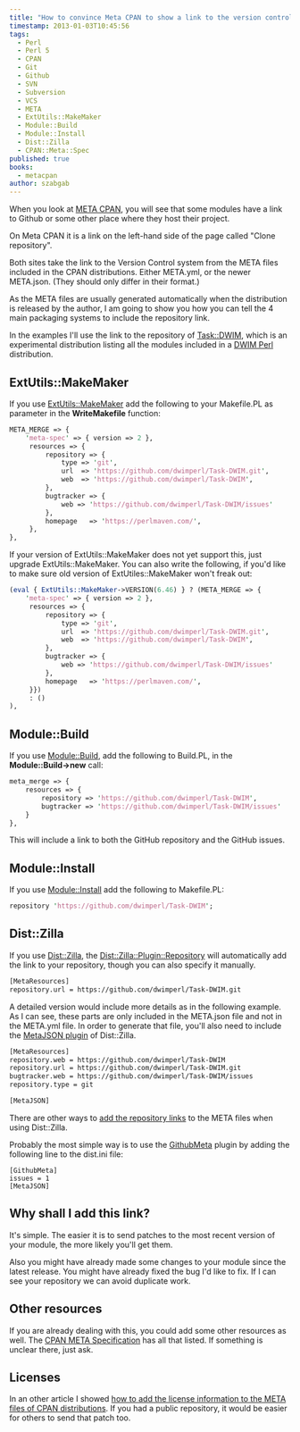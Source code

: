 ```yaml
---
title: "How to convince Meta CPAN to show a link to the version control system of a distribution?"
timestamp: 2013-01-03T10:45:56
tags:
  - Perl
  - Perl 5
  - CPAN
  - Git
  - Github
  - SVN
  - Subversion
  - VCS
  - META
  - ExtUtils::MakeMaker
  - Module::Build
  - Module::Install
  - Dist::Zilla
  - CPAN::Meta::Spec
published: true
books:
  - metacpan
author: szabgab
---
```



When you look at [META CPAN](https://www.metacpan.org/), you will see that some modules
have a link to Github or some other place where they host their project.

On Meta CPAN it is a link on the left-hand side of the page called "Clone repository".


Both sites take the link to the Version Control system from the META files included in the CPAN distributions.
Either META.yml, or the newer META.json. (They should only differ in their format.)

As the META files are usually generated automatically when the distribution is released
by the author, I am going to show you how you can tell the 4 main packaging systems
to include the repository link.

In the examples I'll use the link to the repository of [Task::DWIM](https://metacpan.org/pod/Task::DWIM),
which is an experimental distribution listing all the modules included in a [DWIM Perl](/dwimperl)
distribution.

## ExtUtils::MakeMaker

If you use [ExtUtils::MakeMaker](https://metacpan.org/pod/ExtUtils::MakeMaker) add the following to your Makefile.PL
as parameter in the <b>WriteMakefile</b> function:

```perl
META_MERGE => {
    'meta-spec' => { version => 2 },
     resources => {
         repository => {
             type => 'git',
             url  => 'https://github.com/dwimperl/Task-DWIM.git',
             web  => 'https://github.com/dwimperl/Task-DWIM',
         },
         bugtracker => {
             web => 'https://github.com/dwimperl/Task-DWIM/issues'
         },
         homepage   => 'https://perlmaven.com/',
     },
},
```

If your version of ExtUtils::MakeMaker does not yet support this, just upgrade ExtUtils::MakeMaker.
You can also write the following, if you'd like to make sure old version of ExtUtiles::MakeMaker won't
freak out:

```perl
(eval { ExtUtils::MakeMaker->VERSION(6.46) } ? (META_MERGE => {
    'meta-spec' => { version => 2 },
     resources => {
         repository => {
             type => 'git',
             url  => 'https://github.com/dwimperl/Task-DWIM.git',
             web  => 'https://github.com/dwimperl/Task-DWIM',
         },
         bugtracker => {
             web => 'https://github.com/dwimperl/Task-DWIM/issues'
         },
         homepage   => 'https://perlmaven.com/',
     }})
     : ()
),
```


## Module::Build

If you use [Module::Build](https://metacpan.org/pod/Module::Build), add the following to Build.PL,
in the <b>Module::Build->new</b> call:

```perl
meta_merge => {
    resources => {
        repository => 'https://github.com/dwimperl/Task-DWIM',
        bugtracker => 'https://github.com/dwimperl/Task-DWIM/issues'
    }
},
```

This will include a link to both the GitHub repository and the GitHub issues.

## Module::Install

If you use [Module::Install](https://metacpan.org/pod/Module::Install) add the following to Makefile.PL:

```perl
repository 'https://github.com/dwimperl/Task-DWIM';
```

## Dist::Zilla

If you use [Dist::Zilla](http://dzil.org/), the
[Dist::Zilla::Plugin::Repository](https://metacpan.org/pod/Dist::Zilla::Plugin::Repository)
will automatically add the link to your repository, though you can also specify it manually.

```perl
[MetaResources]
repository.url = https://github.com/dwimperl/Task-DWIM.git
```

A detailed version would include more details as in the following example. As I can see, these parts are only
included in the META.json file and not in the META.yml file. In order to generate that file, you'll also need
to include the [MetaJSON plugin](https://metacpan.org/pod/Dist::Zilla::Plugin::MetaJSON) of Dist::Zilla.

```perl
[MetaResources]
repository.web = https://github.com/dwimperl/Task-DWIM
repository.url = https://github.com/dwimperl/Task-DWIM.git
bugtracker.web = https://github.com/dwimperl/Task-DWIM/issues
repository.type = git

[MetaJSON]
```

There are other ways to <a href="http://www.lowlevelmanager.com/2012/05/dzil-plugins-github-vs-githubmeta.html">add
the repository links</a> to the META files when using Dist::Zilla.

Probably the most simple way is to use the
[GithubMeta](https://metacpan.org/pod/Dist::Zilla::Plugin::GithubMeta) plugin by
adding the following line to the dist.ini file:

```
[GithubMeta]
issues = 1
[MetaJSON]
```

## Why shall I add this link?

It's simple. The easier it is to send patches to the most recent version of your module,
the more likely you'll get them.

Also you might have already made some changes to your module since the latest release.
You might have already fixed the bug I'd like to fix. If I can see your repository we can avoid duplicate work.

## Other resources

If you are already dealing with this, you could add some other resources as well.
The [CPAN META Specification](https://metacpan.org/pod/CPAN::Meta::Spec#resources) has all that listed.
If something is unclear there, just ask.

## Licenses

In an other article I showed [how to add the license information to the META files of CPAN distributions](/how-to-add-the-license-field-to-meta-files-on-cpan).
If you had a public repository, it would be easier for others to send that patch too.

